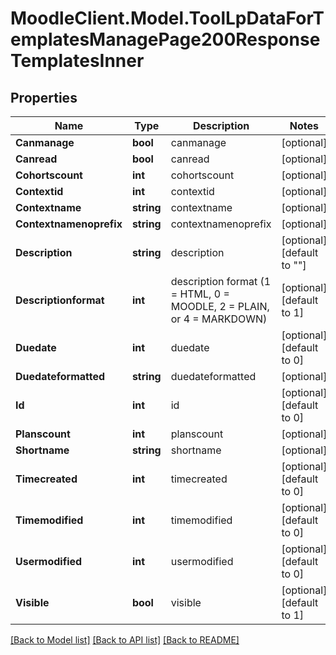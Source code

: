 # MoodleClient.Model.ToolLpDataForTemplatesManagePage200ResponseTemplatesInner

## Properties

Name | Type | Description | Notes
------------ | ------------- | ------------- | -------------
**Canmanage** | **bool** | canmanage | [optional] 
**Canread** | **bool** | canread | [optional] 
**Cohortscount** | **int** | cohortscount | [optional] 
**Contextid** | **int** | contextid | [optional] 
**Contextname** | **string** | contextname | [optional] 
**Contextnamenoprefix** | **string** | contextnamenoprefix | [optional] 
**Description** | **string** | description | [optional] [default to ""]
**Descriptionformat** | **int** | description format (1 &#x3D; HTML, 0 &#x3D; MOODLE, 2 &#x3D; PLAIN, or 4 &#x3D; MARKDOWN) | [optional] [default to 1]
**Duedate** | **int** | duedate | [optional] [default to 0]
**Duedateformatted** | **string** | duedateformatted | [optional] 
**Id** | **int** | id | [optional] [default to 0]
**Planscount** | **int** | planscount | [optional] 
**Shortname** | **string** | shortname | [optional] 
**Timecreated** | **int** | timecreated | [optional] [default to 0]
**Timemodified** | **int** | timemodified | [optional] [default to 0]
**Usermodified** | **int** | usermodified | [optional] [default to 0]
**Visible** | **bool** | visible | [optional] [default to 1]

[[Back to Model list]](../README.md#documentation-for-models) [[Back to API list]](../README.md#documentation-for-api-endpoints) [[Back to README]](../README.md)

